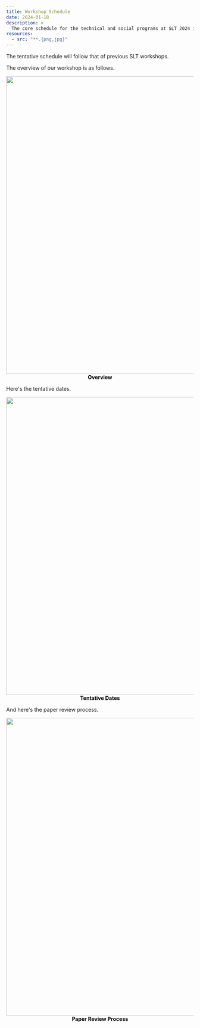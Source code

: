 ```yaml
---
title: Workshop Schedule
date: 2024-01-18
description: >
  The core schedule for the technical and social programs at SLT 2024 is as follows.
resources:
  - src: "**.{png,jpg}"
---
```


The tentative schedule will follow that of previous SLT workshops.

The overview of our workshop is as follows.
<center>
<img width="800" src="/img/timelines.png">
<div style="color:black;"> <b>Overview</b>  </div>
</center>

Here's the tentative dates.

<center>
<img width="800" src="/img/dates.png">
<div style="color:black;"> <b>Tentative Dates</b>  </div>
</center>

And here's the paper review process.

<center>
<img width="800" src="/img/paper-review.png">
<div style="color:black;"> <b>Paper Review Process</b>  </div>
</center>